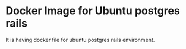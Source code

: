 <h1>Docker Image for Ubuntu postgres rails</h1>
<P>It is having docker file for ubuntu postgres rails environment.</p>
